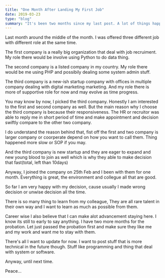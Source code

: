```yaml
---
title: "One Month After Landing My First Job"
date: 2019-03-23
type: "blog"
summary: "It's been two months since my last post. A lot of things happened and I remember every one of them. The good news is I finally landed a job."
---
```



  
 Last month around the middle of the month. I was offered three different job with different role at the same time.


 The first company is a really big organization that deal with job recruiment. My role there would be involve using Python to do data thing.


 The second company is a listed company in my country. My role there would be me using PHP and possibily dealing some system admin stuff.


 The third company is a new-ish startup company with offices in multiple company dealing with digital marketing marketing. And my role there is more of supportive role for now and may evolve as time progress.


  
 You may know by now, I picked the third company. Honestly I am interested to the first and second company as well. But the main reason why I choose the third company is because their responsiveness. The HR or recruitor was able to reply me in short period of time and make appointment and decision swiftly compare to the other two company.


  
 I do understand the reason behind that, fist off the first and two company is larger company or coorperate depend on how you want to call them. Thing happened more slow or SOP if you may.


 And the third company is new startup and they are eager to expand and new young blood to join as well which is why they able to make decision that fast(total, left than 10days)


  
 Anyway, I joined the company on 25th Feb and I been with them for one month. Everything is great, the environment and collegue all that are good.


 So far I am very happy with my decision, cause usually I made wrong decision or unwise decision all the time.


 There is so many thing to learn from my colleague, They are all rare talent in their own way and I want to learn as much as possible from them.


 Career wise I also believe that I can make alot advancement staying here. I know its still to early to say anything. I have two more months for the probation. Let just passed the probation first and make sure they like me and my work and want me to stay with them.


  
 There's all I want to update for now. I want to post stuff that is more technical in the future though. Stuff like programming and thing that deal with system or software.


 Anyway, until next time.
  
 Peace...